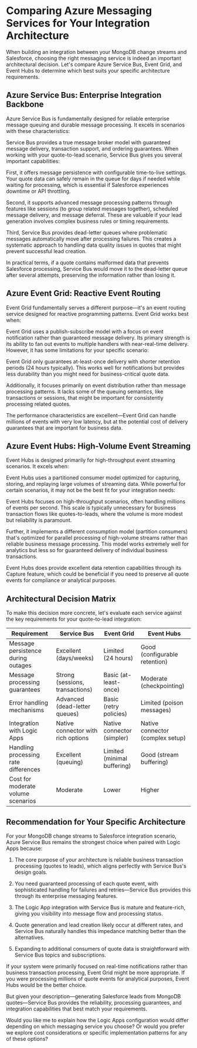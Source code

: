 # Comparing Azure Messaging Services for Your Integration Architecture

When building an integration between your MongoDB change streams and Salesforce, choosing the right messaging service is indeed an important architectural decision. Let's compare Azure Service Bus, Event Grid, and Event Hubs to determine which best suits your specific architecture requirements.

## Azure Service Bus: Enterprise Integration Backbone

Azure Service Bus is fundamentally designed for reliable enterprise message queuing and durable message processing. It excels in scenarios with these characteristics:

Service Bus provides a true message broker model with guaranteed message delivery, transaction support, and ordering guarantees. When working with your quote-to-lead scenario, Service Bus gives you several important capabilities:

First, it offers message persistence with configurable time-to-live settings. Your quote data can safely remain in the queue for days if needed while waiting for processing, which is essential if Salesforce experiences downtime or API throttling.

Second, it supports advanced message processing patterns through features like sessions (to group related messages together), scheduled message delivery, and message deferral. These are valuable if your lead generation involves complex business rules or timing requirements.

Third, Service Bus provides dead-letter queues where problematic messages automatically move after processing failures. This creates a systematic approach to handling data quality issues in quotes that might prevent successful lead creation.

In practical terms, if a quote contains malformed data that prevents Salesforce processing, Service Bus would move it to the dead-letter queue after several attempts, preserving the information rather than losing it.

## Azure Event Grid: Reactive Event Routing

Event Grid fundamentally serves a different purpose—it's an event routing service designed for reactive programming patterns. Event Grid works best when:

Event Grid uses a publish-subscribe model with a focus on event notification rather than guaranteed message delivery. Its primary strength is its ability to fan out events to multiple handlers with near-real-time delivery. However, it has some limitations for your specific scenario:

Event Grid only guarantees at-least-once delivery with shorter retention periods (24 hours typically). This works well for notifications but provides less durability than you might need for business-critical quote data.

Additionally, it focuses primarily on event distribution rather than message processing patterns. It lacks some of the queuing semantics, like transactions or sessions, that might be important for consistently processing related quotes.

The performance characteristics are excellent—Event Grid can handle millions of events with very low latency, but at the potential cost of delivery guarantees that are important for business data.

## Azure Event Hubs: High-Volume Event Streaming

Event Hubs is designed primarily for high-throughput event streaming scenarios. It excels when:

Event Hubs uses a partitioned consumer model optimized for capturing, storing, and replaying large volumes of streaming data. While powerful for certain scenarios, it may not be the best fit for your integration needs:

Event Hubs focuses on high-throughput scenarios, often handling millions of events per second. This scale is typically unnecessary for business transaction flows like quotes-to-leads, where the volume is more modest but reliability is paramount.

Further, it implements a different consumption model (partition consumers) that's optimized for parallel processing of high-volume streams rather than reliable business message processing. This model works extremely well for analytics but less so for guaranteed delivery of individual business transactions.

Event Hubs does provide excellent data retention capabilities through its Capture feature, which could be beneficial if you need to preserve all quote events for compliance or analytical purposes.

## Architectural Decision Matrix

To make this decision more concrete, let's evaluate each service against the key requirements for your quote-to-lead integration:

| Requirement | Service Bus | Event Grid | Event Hubs |
|---|---|---|---|
| Message persistence during outages | Excellent (days/weeks) | Limited (24 hours) | Good (configurable retention) |
| Message processing guarantees | Strong (sessions, transactions) | Basic (at-least-once) | Moderate (checkpointing) |
| Error handling mechanisms | Advanced (dead-letter queues) | Basic (retry policies) | Limited (poison messages) |
| Integration with Logic Apps | Native connector with rich options | Native connector (simpler) | Native connector (complex setup) |
| Handling processing rate differences | Excellent (queuing) | Limited (minimal buffering) | Good (stream buffering) |
| Cost for moderate volume scenarios | Moderate | Lower | Higher |

## Recommendation for Your Specific Architecture

For your MongoDB change streams to Salesforce integration scenario, Azure Service Bus remains the strongest choice when paired with Logic Apps because:

1. The core purpose of your architecture is reliable business transaction processing (quotes to leads), which aligns perfectly with Service Bus's design goals.

2. You need guaranteed processing of each quote event, with sophisticated handling for failures and retries—Service Bus provides this through its enterprise messaging features.

3. The Logic App integration with Service Bus is mature and feature-rich, giving you visibility into message flow and processing status.

4. Quote generation and lead creation likely occur at different rates, and Service Bus naturally handles this impedance matching better than the alternatives.

5. Expanding to additional consumers of quote data is straightforward with Service Bus topics and subscriptions.

If your system were primarily focused on real-time notifications rather than business transaction processing, Event Grid might be more appropriate. If you were processing millions of quote events for analytical purposes, Event Hubs would be the better choice.

But given your description—generating Salesforce leads from MongoDB quotes—Service Bus provides the reliability, processing guarantees, and integration capabilities that best match your requirements.

Would you like me to explain how the Logic Apps configuration would differ depending on which messaging service you choose? Or would you prefer we explore cost considerations or specific implementation patterns for any of these options?